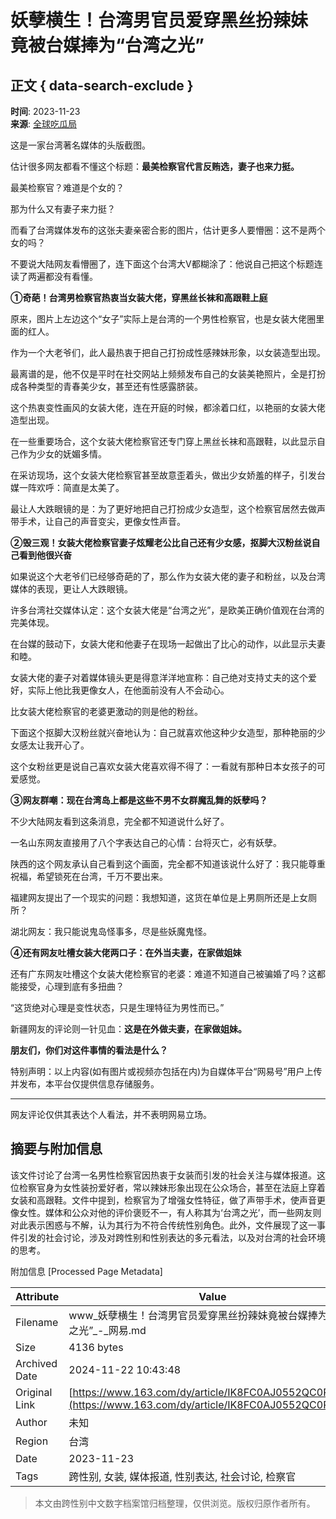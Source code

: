 # 妖孽横生！台湾男官员爱穿黑丝扮辣妹 竟被台媒捧为“台湾之光”

## 正文 { data-search-exclude }


**时间**: 2023-11-23  
**来源**: [全球吃瓜局](https://www.163.com/dy/media/T1637033311368.html)

这是一家台湾著名媒体的头版截图。

估计很多网友都看不懂这个标题：**最美检察官代言反贿选，妻子也来力挺。**

最美检察官？难道是个女的？

那为什么又有妻子来力挺？

而看了台湾媒体发布的这张夫妻亲密合影的图片，估计更多人要懵圈：这不是两个女的吗？

不要说大陆网友看懵圈了，连下面这个台湾大V都糊涂了：他说自己把这个标题连读了两遍都没有看懂。

**①奇葩！台湾男检察官热衷当女装大佬，穿黑丝长袜和高跟鞋上庭**

原来，图片上左边这个“女子”实际上是台湾的一个男性检察官，也是女装大佬圈里面的红人。

作为一个大老爷们，此人最热衷于把自己打扮成性感辣妹形象，以女装造型出现。

最离谱的是，他不仅是平时在社交网站上频频发布自己的女装美艳照片，全是打扮成各种类型的青春美少女，甚至还有性感露脐装。

这个热衷变性画风的女装大佬，连在开庭的时候，都涂着口红，以艳丽的女装大佬造型出现。

在一些重要场合，这个女装大佬检察官还专门穿上黑丝长袜和高跟鞋，以此显示自己作为少女的妩媚多情。

在采访现场，这个女装大佬检察官甚至故意歪着头，做出少女娇羞的样子，引发台媒一阵欢呼：简直是太美了。

最让人大跌眼镜的是：为了更好地把自己打扮成少女造型，这个检察官居然去做声带手术，让自己的声音变尖，更像女性声音。

**②毁三观！女装大佬检察官妻子炫耀老公比自己还有少女感，抠脚大汉粉丝说自己看到他很兴奋**

如果说这个大老爷们已经够奇葩的了，那么作为女装大佬的妻子和粉丝，以及台湾媒体的表现，更让人大跌眼镜。

许多台湾社交媒体认定：这个女装大佬是“台湾之光”，是欧美正确价值观在台湾的完美体现。

在台媒的鼓动下，女装大佬和他妻子在现场一起做出了比心的动作，以此显示夫妻和睦。

女装大佬的妻子对着媒体镜头更是得意洋洋地宣称：自己绝对支持丈夫的这个爱好，实际上他比我更像女人，在他面前没有人不会动心。

比女装大佬检察官的老婆更激动的则是他的粉丝。

下面这个抠脚大汉粉丝就兴奋地认为：自己就喜欢他这种少女造型，那种艳丽的少女感太让我开心了。

这个女粉丝更是说自己喜欢女装大佬喜欢得不得了：一看就有那种日本女孩子的可爱感觉。

**③网友群嘲：现在台湾岛上都是这些不男不女群魔乱舞的妖孽吗？**

不少大陆网友看到这条消息，完全都不知道说什么好了。

一名山东网友直接用了八个字表达自己的心情：台将灭亡，必有妖孽。

陕西的这个网友承认自己看到这个画面，完全都不知道该说什么好了：我只能尊重祝福，希望锁死在台湾，千万不要出来。

福建网友提出了一个现实的问题：我想知道，这货在单位是上男厕所还是上女厕所？

湖北网友：我只能说鬼岛怪事多，尽是些妖魔鬼怪。

**④还有网友吐槽女装大佬两口子：在外当夫妻，在家做姐妹**

还有广东网友吐槽这个女装大佬检察官的老婆：难道不知道自己被骗婚了吗？这都能接受，心理到底有多扭曲？

“这货绝对心理是变性状态，只是生理特征为男性而已。”

新疆网友的评论则一针见血：**这是在外做夫妻，在家做姐妹。**

**朋友们，你们对这件事情的看法是什么？**

特别声明：以上内容(如有图片或视频亦包括在内)为自媒体平台“网易号”用户上传并发布，本平台仅提供信息存储服务。

---

网友评论仅供其表达个人看法，并不表明网易立场。

## 摘要与附加信息

<!-- tcd_abstract -->
该文件讨论了台湾一名男性检察官因热衷于女装而引发的社会关注与媒体报道。这位检察官身为女性装扮爱好者，常以辣妹形象出现在公众场合，甚至在法庭上穿着女装和高跟鞋。文件中提到，检察官为了增强女性特征，做了声带手术，使声音更像女性。媒体和公众对他的评价褒贬不一，有人称其为‘台湾之光’，而一些网友则对此表示困惑与不解，认为其行为不符合传统性别角色。此外，文件展现了这一事件引发的社会讨论，涉及对跨性别和性别表达的多元看法，以及对台湾的社会环境的思考。
<!-- tcd_abstract_end -->

附加信息 [Processed Page Metadata]

| Attribute       | Value                                  |
|-----------------|----------------------------------------|
| Filename        | www_妖孽横生！台湾男官员爱穿黑丝扮辣妹竟被台媒捧为“台湾之光”_-_网易.md                             |
| Size            | 4136 bytes                           |
| Archived Date   | 2024-11-22 10:43:48                             |
| Original Link   | [https://www.163.com/dy/article/IK8FC0AJ0552QC0P.html](https://www.163.com/dy/article/IK8FC0AJ0552QC0P.html)                       |
| Author          | 未知                               |
| Region          | 台湾                               |
| Date            | 2023-11-23                                 |
| Tags            | 跨性别, 女装, 媒体报道, 性别表达, 社会讨论, 检察官                                 |
>
> 本文由跨性别中文数字档案馆归档整理，仅供浏览。版权归原作者所有。
>